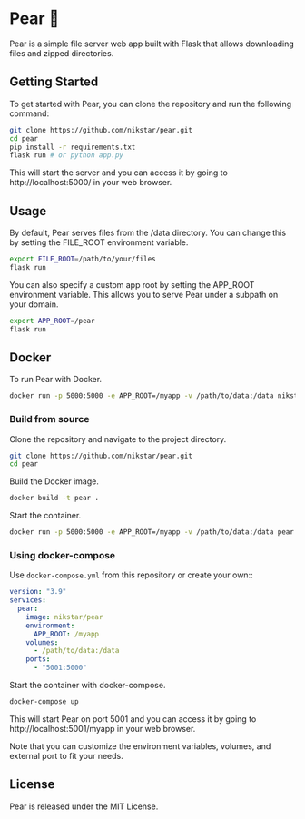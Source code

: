 # Pear 🍐

Pear is a simple file server web app built with Flask that allows downloading files and zipped directories.

## Getting Started

To get started with Pear, you can clone the repository and run the following command:

```sh
git clone https://github.com/nikstar/pear.git
cd pear
pip install -r requirements.txt
flask run # or python app.py
```

This will start the server and you can access it by going to http://localhost:5000/ in your web browser.

## Usage

By default, Pear serves files from the /data directory. You can change this by setting the FILE_ROOT environment variable.

```sh
export FILE_ROOT=/path/to/your/files
flask run
```

You can also specify a custom app root by setting the APP_ROOT environment variable. This allows you to serve Pear under a subpath on your domain.

```sh
export APP_ROOT=/pear
flask run
```

## Docker

To run Pear with Docker.

```sh
docker run -p 5000:5000 -e APP_ROOT=/myapp -v /path/to/data:/data nikstar/pear:latest
```

### Build from source

Clone the repository and navigate to the project directory.

```sh
git clone https://github.com/nikstar/pear.git
cd pear
```

Build the Docker image.

```sh
docker build -t pear .
```

Start the container.

```sh
docker run -p 5000:5000 -e APP_ROOT=/myapp -v /path/to/data:/data pear
```

### Using docker-compose

Use `docker-compose.yml` from this repository or create your own::

```yaml
version: "3.9"
services:
  pear:
    image: nikstar/pear 
    environment:
      APP_ROOT: /myapp
    volumes:
      - /path/to/data:/data
    ports:
      - "5001:5000"
```

Start the container with docker-compose.

```sh
docker-compose up
```

This will start Pear on port 5001 and you can access it by going to http://localhost:5001/myapp in your web browser.

Note that you can customize the environment variables, volumes, and external port to fit your needs.

## License

Pear is released under the MIT License.
